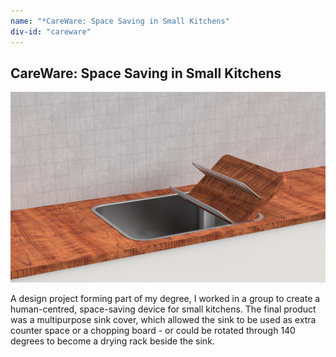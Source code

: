 ```yaml
---
name: "*CareWare: Space Saving in Small Kitchens"
div-id: "careware"
---
```


<h2>CareWare: Space Saving in Small Kitchens</h2>
<img src="img/portfolio/careware/careware-tile.png">
<p>A design project forming part of my degree, I worked in a group to create a human-centred, space-saving device for small kitchens. The final product was a multipurpose sink cover, which allowed the sink to be used as extra counter space or a chopping board - or could be rotated through 140 degrees to become a drying rack beside the sink.</p>

